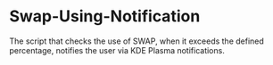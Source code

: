 # Swap-Using-Notification
The script that checks the use of SWAP, when it exceeds the defined percentage, notifies the user via KDE Plasma notifications.

